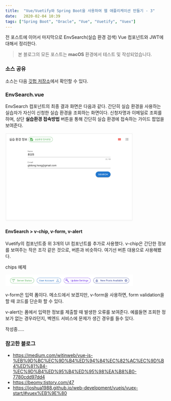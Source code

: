 ```yaml
---
title:  "Vue/Vuetify와 Spring Boot을 사용하여 웹 애플리케이션 만들기 - 3"
date:   2020-02-04 10:39
tags: ["Spring Boot", "Oracle", "Vue", "Vuetify", "Vuex"]
---
```


전 포스트에 이어서 마지막으로 EnvSearch(실습 환경 검색) Vue 컴포넌트와 JWT에 대해서 정리한다.

> 본 블로그의 모든 포스트는 **macOS** 환경에서 테스트 및 작성되었습니다.  

### 소스 공유
소스는 다음 [깃헙 저장소](https://github.com/MangDan/meetup-handson-env)에서 확인할 수 있다.

### EnvSearch.vue
EnvSearch 컴포넌트의 최종 결과 화면은 다음과 같다. 간단히 실습 환경을 사용하는 실습자가 자신이 신청한 실습 환경을 조회하는 화면이다. 신청자명과 이메일로 조회를 하며, 상단 **실습환경 접속방법** 버튼을 통해 간단히 실습 환경에 접속하는 가이드 팝업을 보여준다.

<img src="../assets/images/vue-env-search.png" width="400px">


#### EnvSearch > v-chip, v-form, v-alert
Vuetify의 컴포넌트중 위 3개의 UI 컴포넌트를 추가로 사용했다. v-chip은 간단한 정보를 보여주는 작은 조각 같은 것으로, 버튼과 비슷하다. 여기선 버튼 대용으로 사용해봤다.

chips 예제

<img src="../assets/images/vuetify-chip-examples.png" width="400px">

v-form은 입력 폼이다. 메소드에서 보겠지만, v-form을 사용하면, form validation을 할 때 코드를 단순화 할 수 있다.

v-alert는 폼에서 입력한 정보를 제출할 때 발생한 오류를 보여준다. 예를들면 조회한 정보가 없는 경우라던지, 벡엔드 서비스에 문제가 생긴 경우를 들수 있다.

작성중.....




### 참고한 블로그
* https://medium.com/witinweb/vue-js-%EB%9D%BC%EC%9D%B4%ED%94%84%EC%82%AC%EC%9D%B4%ED%81%B4-%EC%9D%B4%ED%95%B4%ED%95%98%EA%B8%B0-7780cdd97dd4
* https://beomy.tistory.com/47
* https://joshua1988.github.io/web-development/vuejs/vuex-start/#vuex%EB%9E%80